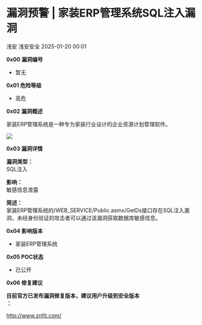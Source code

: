 #  漏洞预警 | 家装ERP管理系统SQL注入漏洞   
浅安  浅安安全   2025-01-20 00:01  
  
**0x00 漏洞编号**  
- 暂无  
  
**0x01 危险等级**  
- 高危  
  
**0x02 漏洞概述**  
  
家装ERP管理系统是一种专为家装行业设计的企业资源计划管理软件。  
  
![](https://mmbiz.qpic.cn/sz_mmbiz_png/7stTqD182SVzMC5PhTRfg5YJicJicoQSeX8J47yfBsJJ5gFHoaWibjxcEGaqOjoDarEqL022cPhnpiahDV7vDsx5kQ/640?wx_fmt=png&from=appmsg "")  
  
**0x03 漏洞详情**  
  
**漏洞类型：**  
SQL注入  
  
**影响：**  
敏感信息泄露  
  
**简述：**  
家装ERP管理系统的/WEB_SERVICE/Public.asmx/GetDs接口存在SQL注入漏洞，未经身份验证的攻击者可以通过该漏洞获取数据库敏感信息。  
  
**0x04 影响版本**  
- 家装ERP管理系统  
  
**0x05 POC状态**  
- 已公开  
  
**0x06 修复建议**  
  
**目前官方已发布漏洞修复版本，建议用户升级到安全版本**  
**：**  
  
http://www.znfit.com/  
  
  
  
